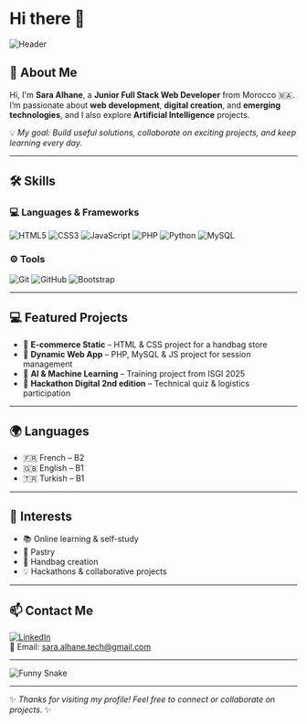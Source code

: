 # Hi there 👋

![Header](https://capsule-render.vercel.app/api?type=waving&color=gradient&height=150&section=header&text=Sara%20Alhane!%20🌸✨&fontSize=40&fontColor=fff&animation=glitch&fontAlignY=35)



## 👋 About Me
Hi, I'm **Sara Alhane**, a **Junior Full Stack Web Developer** from Morocco 🇲🇦.  
I’m passionate about **web development**, **digital creation**, and **emerging technologies**, and I also explore **Artificial Intelligence** projects.  

💡 *My goal: Build useful solutions, collaborate on exciting projects, and keep learning every day.*

---

## 🛠️ Skills

### 💻 Languages & Frameworks
![HTML5](https://img.shields.io/badge/HTML5-E34F26?style=for-the-badge&logo=html5&logoColor=white)
![CSS3](https://img.shields.io/badge/CSS3-1572B6?style=for-the-badge&logo=css3&logoColor=white)
![JavaScript](https://img.shields.io/badge/JavaScript-F7DF1E?style=for-the-badge&logo=javascript&logoColor=black)
![PHP](https://img.shields.io/badge/PHP-777BB4?style=for-the-badge&logo=php&logoColor=white)
![Python](https://img.shields.io/badge/Python-3776AB?style=for-the-badge&logo=python&logoColor=white)
![MySQL](https://img.shields.io/badge/MySQL-005C84?style=for-the-badge&logo=mysql&logoColor=white)

### ⚙️ Tools
![Git](https://img.shields.io/badge/Git-F05032?style=for-the-badge&logo=git&logoColor=white)
![GitHub](https://img.shields.io/badge/GitHub-181717?style=for-the-badge&logo=github&logoColor=white)
![Bootstrap](https://img.shields.io/badge/Bootstrap-7952B3?style=for-the-badge&logo=bootstrap&logoColor=white)

---

## 💻 Featured Projects

- 👜 **E-commerce Static** – HTML & CSS project for a handbag store  
- 📅 **Dynamic Web App** – PHP, MySQL & JS project for session management  
- 🤖 **AI & Machine Learning** – Training project from ISGI 2025  
- 🎯 **Hackathon Digital 2nd edition** – Technical quiz & logistics participation  


---

## 🌍 Languages

- 🇫🇷 French – B2  
- 🇬🇧 English – B1  
- 🇹🇷 Turkish – B1

---

## 🎨 Interests

- 📚 Online learning & self-study  
- 🍰 Pastry  
- 👜 Handbag creation  
- 💡 Hackathons & collaborative projects

---

## 📫 Contact Me

[![LinkedIn](https://img.shields.io/badge/LinkedIn-Sara%20Alhane-blue?style=flat-square&logo=linkedin)](https://www.linkedin.com/in/sara-alhane-b4a4ab35a)  
📧 Email: sara.alhane.tech@gmail.com

---

![Funny Snake](https://media.giphy.com/media/3o6Zt481isNVuQI1l6/giphy.gif)

--- 

✨ *Thanks for visiting my profile! Feel free to connect or collaborate on projects.* ✨
